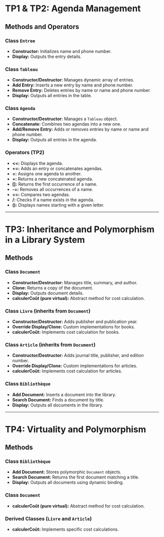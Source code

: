 # TP1 & TP2: Agenda Management

## Methods and Operators

### Class `Entree`
- **Constructor:** Initializes name and phone number.
- **Display:** Outputs the entry details.

### Class `Tableau`
- **Constructor/Destructor:** Manages dynamic array of entries.
- **Add Entry:** Inserts a new entry by name and phone number.
- **Remove Entry:** Deletes entries by name or name and phone number.
- **Display:** Outputs all entries in the table.

### Class `Agenda`
- **Constructor/Destructor:** Manages a `Tableau` object.
- **Concatenate:** Combines two agendas into a new one.
- **Add/Remove Entry:** Adds or removes entries by name or name and phone number.
- **Display:** Outputs all entries in the agenda.

### Operators (TP2)
- **<<:** Displays the agenda.
- **+=:** Adds an entry or concatenates agendas.
- **=:** Assigns one agenda to another.
- **+:** Returns a new concatenated agenda.
- **[]:** Returns the first occurrence of a name.
- **-=:** Removes all occurrences of a name.
- **==:** Compares two agendas.
- **/:** Checks if a name exists in the agenda.
- **():** Displays names starting with a given letter.

---

# TP3: Inheritance and Polymorphism in a Library System

## Methods

### Class `Document`
- **Constructor/Destructor:** Manages title, summary, and author.
- **Clone:** Returns a copy of the document.
- **Display:** Outputs document details.
- **calculerCoût (pure virtual):** Abstract method for cost calculation.

### Class `Livre` (inherits from `Document`)
- **Constructor/Destructor:** Adds publisher and publication year.
- **Override Display/Clone:** Custom implementations for books.
- **calculerCoût:** Implements cost calculation for books.

### Class `Article` (inherits from `Document`)
- **Constructor/Destructor:** Adds journal title, publisher, and edition number.
- **Override Display/Clone:** Custom implementations for articles.
- **calculerCoût:** Implements cost calculation for articles.

### Class `Bibliothèque`
- **Add Document:** Inserts a document into the library.
- **Search Document:** Finds a document by title.
- **Display:** Outputs all documents in the library.

---

# TP4: Virtuality and Polymorphism

## Methods

### Class `Bibliothèque`
- **Add Document:** Stores polymorphic `Document` objects.
- **Search Document:** Returns the first document matching a title.
- **Display:** Outputs all documents using dynamic binding.

### Class `Document`
- **calculerCoût (pure virtual):** Abstract method for cost calculation.

### Derived Classes (`Livre` and `Article`)
- **calculerCoût:** Implements specific cost calculations.
